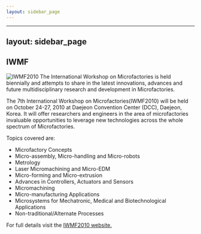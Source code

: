 ```yaml
---
layout: sidebar_page
---
```


---
layout: sidebar_page
---

## IWMF

<!--break-->
![IWMF2010]("/4m-association/assets/images/org_banner_iwmf2010.gif) 
The International Workshop on Microfactories is held biennially and attempts to share in the latest innovations, advances and future multidisciplinary research and development in Microfactories. 

The 7th International Workshop on Microfactories(IWMF2010) will be held on October 24-27, 2010 at Daejeon Convention Center (DCC), Daejeon, Korea. It will offer researchers and engineers in the area of microfactories invaluable opportunities to leverage new technologies across the whole spectrum of Microfactories.   

Topics covered are:  
 
* Microfactory Concepts   
* Micro-assembly, Micro-handling and Micro-robots   
* Metrology  
* Laser Micromachining and Micro-EDM   
* Micro-forming and Micro-extrusion  
* Advances in Controllers, Actuators and Sensors   
* Micromachining   
* Micro-manufacturing Applications   
* Microsystems for Mechatronic, Medical and Biotechnological Applications   
* Non-traditional/Alternate Processes   


For full details visit the [IWMF2010 website.](http://www.iwmf2010.com/)